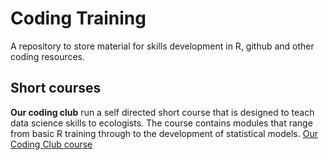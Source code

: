 # Coding Training

A repository to store material for skills development in R, github and other coding resources.

## Short courses

**Our coding club** run a self directed short course that is designed to teach data science skills to ecologists. The course contains modules that range from basic R training through to the development of statistical models. [Our Coding Club course](https://ourcodingclub.github.io/course.html)

